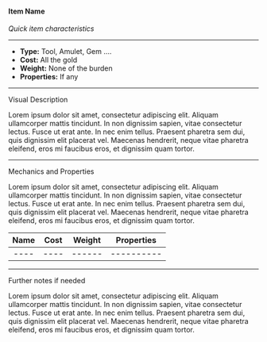 #### Item Name
*Quick item characteristics*
___
- **Type:** Tool, Amulet, Gem ....
- **Cost:** All the gold
- **Weight:** None of the burden
- **Properties:** If any
___
Visual Description

Lorem ipsum dolor sit amet, consectetur adipiscing elit. Aliquam ullamcorper mattis tincidunt. In non dignissim sapien, vitae consectetur lectus. Fusce ut erat ante. In nec enim tellus. Praesent pharetra sem dui, quis dignissim elit placerat vel. Maecenas hendrerit, neque vitae pharetra eleifend, eros mi faucibus eros, et dignissim quam tortor.
___
Mechanics and Properties

Lorem ipsum dolor sit amet, consectetur adipiscing elit. Aliquam ullamcorper mattis tincidunt. In non dignissim sapien, vitae consectetur lectus. Fusce ut erat ante. In nec enim tellus. Praesent pharetra sem dui, quis dignissim elit placerat vel. Maecenas hendrerit, neque vitae pharetra eleifend, eros mi faucibus eros, et dignissim quam tortor.

| Name | Cost | Weight | Properties |
|:----:|:----:|:------:|:----------:|
| ---- | ---- | ------ | ---------- |
___
Further notes if needed

Lorem ipsum dolor sit amet, consectetur adipiscing elit. Aliquam ullamcorper mattis tincidunt. In non dignissim sapien, vitae consectetur lectus. Fusce ut erat ante. In nec enim tellus. Praesent pharetra sem dui, quis dignissim elit placerat vel. Maecenas hendrerit, neque vitae pharetra eleifend, eros mi faucibus eros, et dignissim quam tortor.
